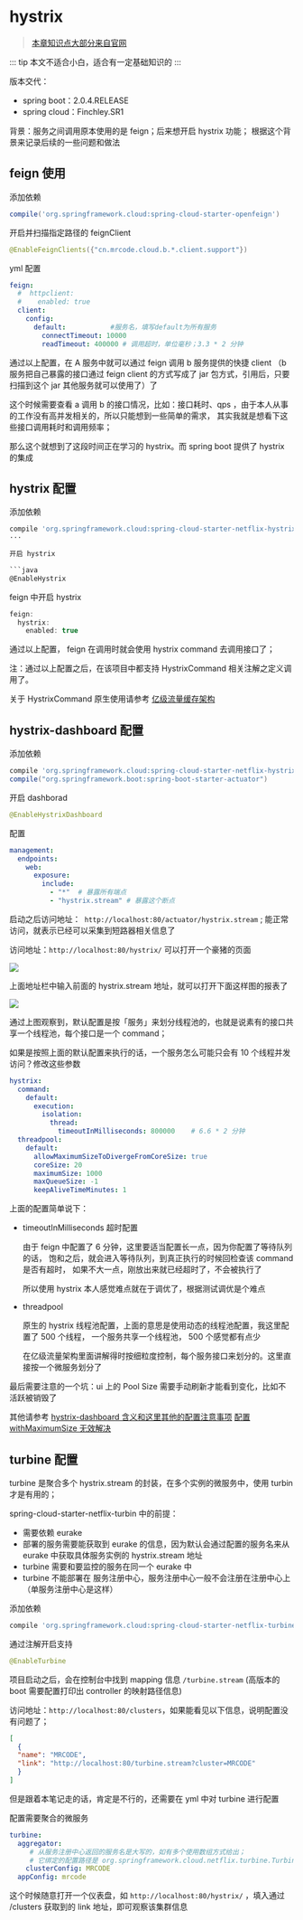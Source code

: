 # hystrix

> [本章知识点大部分来自官网](https://cloud.spring.io/spring-cloud-static/spring-cloud-netflix/2.0.4.RELEASE/multi/multi_spring-cloud-netflix.html)

::: tip
本文不适合小白，适合有一定基础知识的
:::

版本交代：

- spring boot：2.0.4.RELEASE
- spring cloud：Finchley.SR1

背景：服务之间调用原本使用的是 feign；后来想开启 hystrix 功能；
根据这个背景来记录后续的一些问题和做法

## feign 使用

添加依赖

```groovy
compile('org.springframework.cloud:spring-cloud-starter-openfeign')
```

开启并扫描指定路径的 feignClient

```java
@EnableFeignClients({"cn.mrcode.cloud.b.*.client.support"})
```

yml 配置

```yml
feign:
  #  httpclient:
  #    enabled: true
  client:
    config:
      default:           #服务名，填写default为所有服务
        connectTimeout: 10000
        readTimeout: 400000 # 调用超时，单位毫秒；3.3 * 2 分钟
```

通过以上配置，在 A 服务中就可以通过 feign 调用 b 服务提供的快捷 client
（b 服务把自己暴露的接口通过 feign client 的方式写成了 jar 包方式，引用后，只要扫描到这个 jar 其他服务就可以使用了）了

这个时候需要查看 a 调用 b 的接口情况，比如：接口耗时、qps ，由于本人从事的工作没有高并发相关的，所以只能想到一些简单的需求，
其实我就是想看下这些接口调用耗时和调用频率；

那么这个就想到了这段时间正在学习的 hystrix。而 spring boot 提供了 hystrix 的集成

## hystrix 配置

添加依赖

```groovy
compile 'org.springframework.cloud:spring-cloud-starter-netflix-hystrix'
···

开启 hystrix

```java
@EnableHystrix
```

feign 中开启 hystrix

```java
feign:
  hystrix:
    enabled: true
```

通过以上配置， feign 在调用时就会使用 hystrix command 去调用接口了；

注：通过以上配置之后，在该项目中都支持 HystrixCommand 相关注解之定义调用了。

关于 HystrixCommand 原生使用请参考 [亿级流量缓存架构]('/cache-pdp/hystrix/084.md')

## hystrix-dashboard 配置

添加依赖

```groovy
compile 'org.springframework.cloud:spring-cloud-starter-netflix-hystrix-dashboard'
compile("org.springframework.boot:spring-boot-starter-actuator")
```

开启 dashborad

```java
@EnableHystrixDashboard
```

配置

```yml
management:
  endpoints:
    web:
      exposure:
        include:
          - "*"  # 暴露所有端点
          - "hystrix.stream" # 暴露这个断点
```

启动之后访问地址：` http://localhost:80/actuator/hystrix.stream` ;
能正常访问，就表示已经可以采集到短路器相关信息了

访问地址：`http://localhost:80/hystrix/` 可以打开一个豪猪的页面

![](./assets/markdown-img-paste-20190618142007747.png)

上面地址栏中输入前面的 hystrix.stream 地址，就可以打开下面这样图的报表了

![](./assets/markdown-img-paste-20190618142112455.png)

通过上图观察到，默认配置是按「服务」来划分线程池的，也就是说素有的接口共享一个线程池，每个接口是一个 command；

如果是按照上面的默认配置来执行的话，一个服务怎么可能只会有 10 个线程并发访问？修改这些参数

```yml
hystrix:
  command:
    default:
      execution:
        isolation:
          thread:
            timeoutInMilliseconds: 800000    # 6.6 * 2 分钟
  threadpool:
    default:
      allowMaximumSizeToDivergeFromCoreSize: true
      coreSize: 20
      maximumSize: 1000
      maxQueueSize: -1
      keepAliveTimeMinutes: 1
```

上面的配置简单说下：

- timeoutInMilliseconds 超时配置

    由于 feign 中配置了 6 分钟，这里要适当配置长一点，因为你配置了等待队列的话，
    饱和之后，就会进入等待队列，到真正执行的时候回检查该 command 是否有超时，
    如果不大一点，刚放出来就已经超时了，不会被执行了

    所以使用 hystrix 本人感觉难点就在于调优了，根据测试调优是个难点

- threadpool

    原生的 hystrix 线程池配置，上面的意思是使用动态的线程池配置，我这里配置了 500 个线程，
    一个服务共享一个线程池， 500 个感觉都有点少

    在亿级流量架构里面讲解得时按细粒度控制，每个服务接口来划分的。这里直接按一个微服务划分了

最后需要注意的一个坑：ui 上的 Pool Size 需要手动刷新才能看到变化，比如不活跃被销毁了

其他请参考 [hystrix-dashboard 含义和这里其他的配置注意事项](/cache-pdp/hystrix/108.md#hystrix-dashboard-含义)
[配置 withMaximumSize 无效解决](/cache-pdp/hystrix/106.md#配置-withMaximumSize-无效解决)

## turbine 配置

turbine 是聚合多个 hystrix.stream 的封装，在多个实例的微服务中，使用 turbin 才是有用的；

spring-cloud-starter-netflix-turbin 中的前提：

- 需要依赖 eurake
- 部署的服务需要能获取到 eurake 的信息，因为默认会通过配置的服务名来从 eurake 中获取具体服务实例的 hystrix.stream 地址
- turbine 需要和要监控的服务在同一个 eurake 中
- turbine 不能部署在 服务注册中心，服务注册中心一般不会注册在注册中心上（单服务注册中心是这样）

添加依赖

```groovy
compile 'org.springframework.cloud:spring-cloud-starter-netflix-turbine'
```

通过注解开启支持

```java
@EnableTurbine
```

项目启动之后，会在控制台中找到 mapping 信息 `/turbine.stream` (高版本的 boot 需要配置打印出 controller 的映射路径信息)

访问地址：`http://localhost:80/clusters`，如果能看见以下信息，说明配置没有问题了；

```json
[
  {
  "name": "MRCODE",
  "link": "http://localhost:80/turbine.stream?cluster=MRCODE"
  }
]
```

但是跟着本笔记走的话，肯定是不行的，还需要在 yml 中对 turbine 进行配置

配置需要聚合的微服务

```yml
turbine:
  aggregator:
     # 从服务注册中心返回的服务名是大写的，如有多个使用数组方式给出；
     # 它绑定的配置路径是 org.springframework.cloud.netflix.turbine.TurbineAggregatorProperties#setClusterConfig
    clusterConfig: MRCODE
  appConfig: mrcode
```

这个时候随意打开一个仪表盘，如 `http://localhost:80/hystrix/` ，填入通过 /clusters 获取到的 link 地址，即可观察该集群信息
